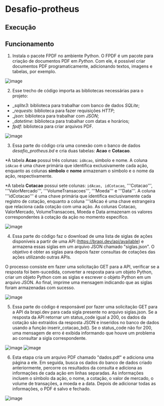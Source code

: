 # Desafio-protheus
## Execução



## Funcionamento
1. Instala o pacote FPDF no ambiente Python. O FPDF é um pacote para criação de documentos PDF em _Python_. Com ele, é possível criar documentos PDF programaticamente, adicionando textos, imagens e tabelas, por exemplo.

![image](https://user-images.githubusercontent.com/130913679/234136322-daeee4d7-d327-4b85-b10f-8df9bd1ab206.png)

2. Esse trecho de código importa as bibliotecas necessárias para o projeto:

  * __sqlite3_: biblioteca para trabalhar com banco de dados _SQLite_;
  * __requests_: biblioteca para fazer requisições _HTTP_;
  * __json_: biblioteca para trabalhar com _JSON_;
  * __datetime_: biblioteca para trabalhar com datas e horários;
  * _fpdf_: biblioteca para criar arquivos PDF.

![image](https://user-images.githubusercontent.com/130913679/234136232-09d934fa-9275-444e-afa0-b8009c010816.png)

3. Essa parte do código cria uma conexão com o banco de dados _desafio_protheus.bd_ e cria duas tabelas: **Acao** e **Cotacao**.

  *A tabela **Acao** possui três colunas: ```idAcao```, simbolo e nome. A coluna ```idAcao``` é uma chave primária que identifica exclusivamente cada ação, enquanto as colunas **simbolo**  e **nome** armazenam o símbolo e o nome da ação, respectivamente.

  *A tabela **Cotacao** possui sete colunas: ```idAcao, idCotacao```, '''Cotacao''', '''ValorMercado''', '''VolumeTransacoes''', '''Moeda''' e '''Data'''. A coluna '''idCotacao''' é uma chave primária que identifica exclusivamente cada registro de cotação, enquanto a coluna '''idAcao é uma chave estrangeira que relaciona cada cotação com uma ação. As colunas Cotacao, ValorMercado, VolumeTransacoes, Moeda e Data armazenam os valores correspondentes à cotação da ação no momento específico.

![image](https://user-images.githubusercontent.com/130913679/234136351-cd55cb3d-e6cd-4878-abc2-9ec977fab34f.png)

4. Essa parte do código faz o download de uma lista de siglas de ações disponíveis a partir de uma API (https://brapi.dev/api/available) e armazena essas siglas em um arquivo JSON chamado "siglas.json". O objetivo é obter as siglas para depois fazer consultas de cotações das ações utilizando outras APIs.

  O processo consiste em fazer uma solicitação GET para a API, verificar se a resposta foi bem-sucedida, converter a resposta para um objeto Python, criar um objeto Python com as siglas e escrever o objeto Python em um arquivo JSON. Ao final, imprime uma mensagem indicando que as siglas foram armazenadas com sucesso.

![image](https://user-images.githubusercontent.com/130913679/234136397-5bccea6d-07f0-4930-8ddc-c160730b56ff.png)

5. Essa parte do código é responsável por fazer uma solicitação GET para a API da brapi.dev para cada sigla presente no arquivo siglas.json. Se a resposta da API retornar um status_code igual a 200, os dados da cotação são extraídos da resposta JSON e inseridos no banco de dados usando a função inserir_cotacao_bd(). Se o status_code não for 200, uma mensagem de erro é exibida informando que houve um problema ao consultar a sigla correspondente.

![image](https://user-images.githubusercontent.com/130913679/234136735-1014c9b9-7471-4119-a11d-d3e4f5309c18.png)
![image](https://user-images.githubusercontent.com/130913679/234136807-c19a0195-37cd-4dc4-8050-091c503d4108.png)

6. Esta etapa cria um arquivo PDF chamado "dados.pdf" e adiciona uma página a ele. Em seguida, busca os dados do banco de dados criado anteriormente, percorre os resultados da consulta e adiciona as informações de cada ação em linhas separadas. As informações incluem o símbolo da ação, o nome, a cotação, o valor de mercado, o volume de transações, a moeda e a data. Depois de adicionar todas as informações, o PDF é salvo e fechado.

![image](https://user-images.githubusercontent.com/130913679/234136863-0dd924ec-1007-4250-a1e5-23eafd1e071e.png)
